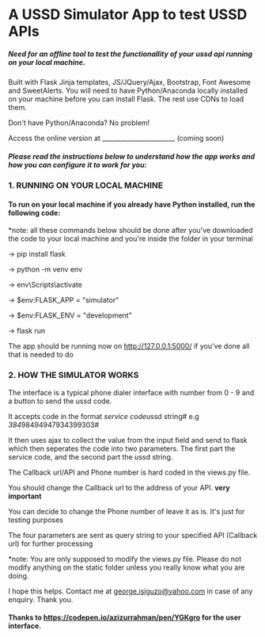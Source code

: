 # A USSD Simulator App to test USSD APIs

##### Need for an offline tool to test the functionallity of your ussd api running on your local machine.

Built with Flask Jinja templates, JS/JQuery/Ajax, Bootstrap, Font Awesome and SweetAlerts. 
You will need to have Python/Anaconda locally installed on your machine before you can install Flask. 
The rest use CDNs to load them.

Don't have Python/Anaconda? No problem!

Access the online version at _______________________ (coming soon)

##### Please read the instructions below to understand how the app works and how you can configure it to work for you:

### 1. RUNNING ON YOUR LOCAL MACHINE

#### To run on your local machine if you already have Python installed, run the following code:

*note: all these commands below should be done after you've downloaded the code to your local machine and you're inside the folder in your terminal

-> pip install flask

-> python -m venv env

-> env\Scripts\activate

-> $env:FLASK_APP = "simulator"

-> $env:FLASK_ENV = "development"

-> flask run

 The app should be running now on http://127.0.0.1:5000/ if you've done all that is needed to do

### 2. HOW THE SIMULATOR WORKS

 The interface is a typical phone dialer interface with number from 0 - 9  and a button to send the ussd code.

 It accepts code in the format *service code*ussd string# e.g *384*98494947934399303#

 It then uses ajax to collect the value from the input field and send to flask which then seperates the code into two parameters. The first part the service code, and the second part the ussd string.

 The Callback url/API and Phone number is hard coded in the views.py file. 

 You should change the Callback url to the address of your API. **very important**

 You can decide to change the Phone number of leave it as is. It's just for testing purposes

 The four parameters are sent as query string to your specified API (Callback url) for further processing

 *note: You are only supposed to modify the views.py file. Please do not modify anything on the static folder unless you really know what you are doing.

 I hope this helps. Contact me at george.isiguzo@yahoo.com in case of any enquiry. Thank you.

#### Thanks to https://codepen.io/azizurrahman/pen/YGKgro for the user interface.
